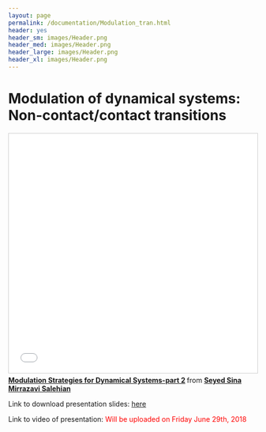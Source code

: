 ```yaml
---
layout: page
permalink: /documentation/Modulation_tran.html
header: yes
header_sm: images/Header.png
header_med: images/Header.png
header_large: images/Header.png
header_xl: images/Header.png
--- 
```

<h1>Modulation of dynamical systems: Non-contact/contact transitions</h1>

<iframe src="//www.slideshare.net/slideshow/embed_code/key/amit2TNLUeRdmg" width="595" height="485" frameborder="0" marginwidth="0" marginheight="0" scrolling="no" style="border:1px solid #CCC; border-width:1px; margin-bottom:5px; max-width: 100%;" allowfullscreen> </iframe> <div style="margin-bottom:5px"> <strong> <a href="//www.slideshare.net/smr66/modulation-strategies-for-dynamical-systemspart-2" title="Modulation Strategies for Dynamical Systems-part 2" target="_blank">Modulation Strategies for Dynamical Systems-part 2</a> </strong> from <strong><a href="https://www.slideshare.net/smr66" target="_blank">Seyed Sina Mirrazavi Salehian</a></strong> </div>

<p> Link to download presentation slides:  <a href="https://github.com/epfl-lasa/RSS2018Tutorial/blob/master/Presentations/Introduction.pptm">here</a> </p>

<p> Link to video of presentation: <font color="red"> Will be uploaded on Friday June 29th, 2018 </font> </p>
